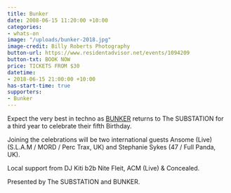 ```yaml
---
title: Bunker
date: 2008-06-15 11:20:00 +10:00
categories:
- whats-on
image: "/uploads/bunker-2018.jpg"
image-credit: Billy Roberts Photography
button-url: https://www.residentadvisor.net/events/1094209
button-txt: BOOK NOW
price: TICKETS FROM $30
datetime:
- 2018-06-15 21:00:00 +10:00
has-start-time: true
supporters:
- Bunker
---
```


Expect the very best in techno as [BUNKER](http://bunker-music.com/) returns to The SUBSTATION for a third year to celebrate their fifth Birthday. 

Joining the celebrations will be two international guests Ansome (Live) (S.L.A.M / MORD / Perc Trax, UK) and Stephanie Sykes (47 / Full Panda, UK).

Local support from DJ Kiti b2b Nite Fleit, ACM (Live) & Concealed.

Presented by The SUBSTATION and BUNKER.

